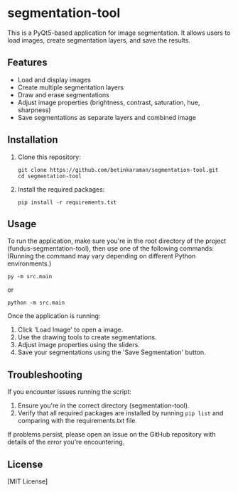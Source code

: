 # segmentation-tool
This is a PyQt5-based application for image segmentation. It allows users to load images, create segmentation layers, and save the results.

## Features

- Load and display images
- Create multiple segmentation layers
- Draw and erase segmentations
- Adjust image properties (brightness, contrast, saturation, hue, sharpness)
- Save segmentations as separate layers and combined image

## Installation

1. Clone this repository:
   ```
   git clone https://github.com/betinkaraman/segmentation-tool.git
   cd segmentation-tool
   ```

2. Install the required packages:
   ```
   pip install -r requirements.txt
   ```

## Usage

To run the application, make sure you're in the root directory of the project (fundus-segmentation-tool), then use one of the following commands: (Running the command may vary depending on different Python environments.)

```
py -m src.main
```

or

```
python -m src.main
```


Once the application is running:

1. Click 'Load Image' to open a image.
2. Use the drawing tools to create segmentations.
3. Adjust image properties using the sliders.
4. Save your segmentations using the 'Save Segmentation' button.

## Troubleshooting

If you encounter issues running the script:

1. Ensure you're in the correct directory (segmentation-tool).
2. Verify that all required packages are installed by running `pip list` and comparing with the requirements.txt file.

If problems persist, please open an issue on the GitHub repository with details of the error you're encountering.

## License

[MIT License]
